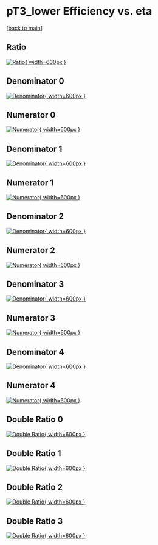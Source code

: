 # pT3_lower Efficiency vs. eta

[[back to main](./)]



## Ratio

[![Ratio](../mtv/var/pT3_lower_loweta_11_0_eff_eta.png){ width=600px }](../mtv/var/pT3_lower_loweta_11_0_eff_eta.pdf)

## Denominator 0

[![Denominator](../mtv/den/pT3_lower_loweta_11_0_eff_eta_den0.png){ width=600px }](../mtv/den/pT3_lower_loweta_11_0_eff_eta_den0.pdf)

## Numerator 0

[![Numerator](../mtv/num/pT3_lower_loweta_11_0_eff_eta_num0.png){ width=600px }](../mtv/num/pT3_lower_loweta_11_0_eff_eta_num0.pdf)

## Denominator 1

[![Denominator](../mtv/den/pT3_lower_loweta_11_0_eff_eta_den1.png){ width=600px }](../mtv/den/pT3_lower_loweta_11_0_eff_eta_den1.pdf)

## Numerator 1

[![Numerator](../mtv/num/pT3_lower_loweta_11_0_eff_eta_num1.png){ width=600px }](../mtv/num/pT3_lower_loweta_11_0_eff_eta_num1.pdf)

## Denominator 2

[![Denominator](../mtv/den/pT3_lower_loweta_11_0_eff_eta_den2.png){ width=600px }](../mtv/den/pT3_lower_loweta_11_0_eff_eta_den2.pdf)

## Numerator 2

[![Numerator](../mtv/num/pT3_lower_loweta_11_0_eff_eta_num2.png){ width=600px }](../mtv/num/pT3_lower_loweta_11_0_eff_eta_num2.pdf)

## Denominator 3

[![Denominator](../mtv/den/pT3_lower_loweta_11_0_eff_eta_den3.png){ width=600px }](../mtv/den/pT3_lower_loweta_11_0_eff_eta_den3.pdf)

## Numerator 3

[![Numerator](../mtv/num/pT3_lower_loweta_11_0_eff_eta_num3.png){ width=600px }](../mtv/num/pT3_lower_loweta_11_0_eff_eta_num3.pdf)

## Denominator 4

[![Denominator](../mtv/den/pT3_lower_loweta_11_0_eff_eta_den4.png){ width=600px }](../mtv/den/pT3_lower_loweta_11_0_eff_eta_den4.pdf)

## Numerator 4

[![Numerator](../mtv/num/pT3_lower_loweta_11_0_eff_eta_num4.png){ width=600px }](../mtv/num/pT3_lower_loweta_11_0_eff_eta_num4.pdf)

## Double Ratio 0

[![Double Ratio](../mtv/ratio/pT3_lower_loweta_11_0_eff_eta_ratio0.png){ width=600px }](../mtv/ratio/pT3_lower_loweta_11_0_eff_eta_ratio0.pdf)

## Double Ratio 1

[![Double Ratio](../mtv/ratio/pT3_lower_loweta_11_0_eff_eta_ratio1.png){ width=600px }](../mtv/ratio/pT3_lower_loweta_11_0_eff_eta_ratio1.pdf)

## Double Ratio 2

[![Double Ratio](../mtv/ratio/pT3_lower_loweta_11_0_eff_eta_ratio2.png){ width=600px }](../mtv/ratio/pT3_lower_loweta_11_0_eff_eta_ratio2.pdf)

## Double Ratio 3

[![Double Ratio](../mtv/ratio/pT3_lower_loweta_11_0_eff_eta_ratio3.png){ width=600px }](../mtv/ratio/pT3_lower_loweta_11_0_eff_eta_ratio3.pdf)


